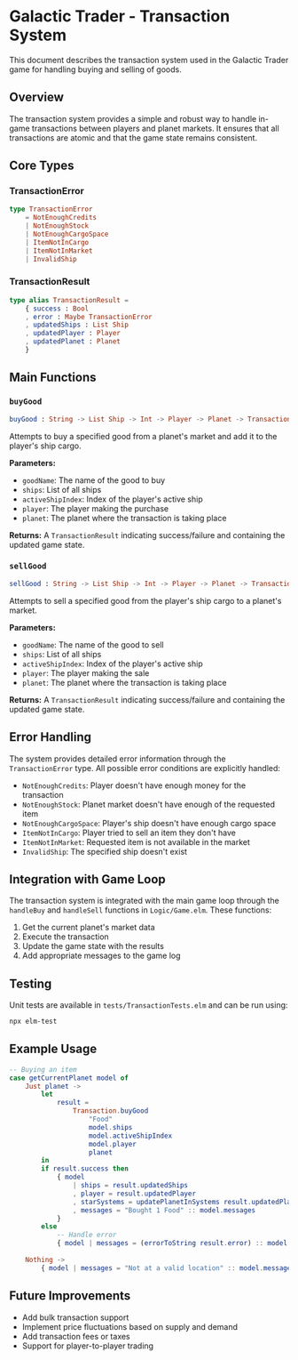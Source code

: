 # Galactic Trader - Transaction System

This document describes the transaction system used in the Galactic Trader game for handling buying and selling of goods.

## Overview

The transaction system provides a simple and robust way to handle in-game transactions between players and planet markets. It ensures that all transactions are atomic and that the game state remains consistent.

## Core Types

### TransactionError

```elm
type TransactionError
    = NotEnoughCredits
    | NotEnoughStock
    | NotEnoughCargoSpace
    | ItemNotInCargo
    | ItemNotInMarket
    | InvalidShip
```

### TransactionResult

```elm
type alias TransactionResult =
    { success : Bool
    , error : Maybe TransactionError
    , updatedShips : List Ship
    , updatedPlayer : Player
    , updatedPlanet : Planet
    }
```

## Main Functions

### `buyGood`

```elm
buyGood : String -> List Ship -> Int -> Player -> Planet -> TransactionResult
```

Attempts to buy a specified good from a planet's market and add it to the player's ship cargo.

**Parameters:**
- `goodName`: The name of the good to buy
- `ships`: List of all ships
- `activeShipIndex`: Index of the player's active ship
- `player`: The player making the purchase
- `planet`: The planet where the transaction is taking place

**Returns:**
A `TransactionResult` indicating success/failure and containing the updated game state.

### `sellGood`

```elm
sellGood : String -> List Ship -> Int -> Player -> Planet -> TransactionResult
```

Attempts to sell a specified good from the player's ship cargo to a planet's market.

**Parameters:**
- `goodName`: The name of the good to sell
- `ships`: List of all ships
- `activeShipIndex`: Index of the player's active ship
- `player`: The player making the sale
- `planet`: The planet where the transaction is taking place

**Returns:**
A `TransactionResult` indicating success/failure and containing the updated game state.

## Error Handling

The system provides detailed error information through the `TransactionError` type. All possible error conditions are explicitly handled:

- `NotEnoughCredits`: Player doesn't have enough money for the transaction
- `NotEnoughStock`: Planet market doesn't have enough of the requested item
- `NotEnoughCargoSpace`: Player's ship doesn't have enough cargo space
- `ItemNotInCargo`: Player tried to sell an item they don't have
- `ItemNotInMarket`: Requested item is not available in the market
- `InvalidShip`: The specified ship doesn't exist

## Integration with Game Loop

The transaction system is integrated with the main game loop through the `handleBuy` and `handleSell` functions in `Logic/Game.elm`. These functions:

1. Get the current planet's market data
2. Execute the transaction
3. Update the game state with the results
4. Add appropriate messages to the game log

## Testing

Unit tests are available in `tests/TransactionTests.elm` and can be run using:

```bash
npx elm-test
```

## Example Usage

```elm
-- Buying an item
case getCurrentPlanet model of
    Just planet ->
        let
            result = 
                Transaction.buyGood 
                    "Food" 
                    model.ships 
                    model.activeShipIndex 
                    model.player 
                    planet
        in
        if result.success then
            { model 
                | ships = result.updatedShips
                , player = result.updatedPlayer
                , starSystems = updatePlanetInSystems result.updatedPlanet model.starSystems
                , messages = "Bought 1 Food" :: model.messages
            }
        else
            -- Handle error
            { model | messages = (errorToString result.error) :: model.messages }
    
    Nothing ->
        { model | messages = "Not at a valid location" :: model.messages }
```

## Future Improvements

- Add bulk transaction support
- Implement price fluctuations based on supply and demand
- Add transaction fees or taxes
- Support for player-to-player trading
